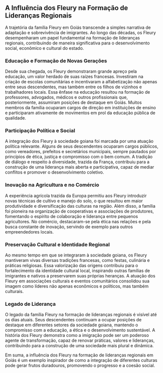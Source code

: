 ## A Influência dos Fleury na Formação de Lideranças Regionais

A trajetória da família Fleury em Goiás transcende a simples narrativa de adaptação e sobrevivência de imigrantes. Ao longo das décadas, os Fleury desempenharam um papel fundamental na formação de lideranças regionais, contribuindo de maneira significativa para o desenvolvimento social, econômico e cultural do estado.

### Educação e Formação de Novas Gerações

Desde sua chegada, os Fleury demonstraram grande apreço pela educação, um valor herdado de suas raízes francesas. Investiram na criação de escolas comunitárias e incentivaram a alfabetização não apenas entre seus descendentes, mas também entre os filhos de vizinhos e trabalhadores locais. Essa ênfase na educação resultou na formação de professores, advogados, médicos e outros profissionais que, posteriormente, assumiram posições de destaque em Goiás. Muitos membros da família ocuparam cargos de direção em instituições de ensino e participaram ativamente de movimentos em prol da educação pública de qualidade.

### Participação Política e Social

A integração dos Fleury à sociedade goiana foi marcada por uma atuação política relevante. Alguns de seus descendentes ocuparam cargos públicos, como vereadores, prefeitos e secretários municipais, sempre pautados por princípios de ética, justiça e compromisso com o bem comum. A tradição de diálogo e respeito à diversidade, trazida da França, contribuiu para a construção de uma liderança mais aberta e participativa, capaz de mediar conflitos e promover o desenvolvimento coletivo.

### Inovação na Agricultura e no Comércio

A experiência agrícola trazida da Europa permitiu aos Fleury introduzir novas técnicas de cultivo e manejo do solo, o que resultou em maior produtividade e diversificação das culturas na região. Além disso, a família foi pioneira na organização de cooperativas e associações de produtores, fomentando o espírito de colaboração e liderança entre pequenos agricultores. No comércio, destacaram-se pela ética nas relações e pela busca constante de inovação, servindo de exemplo para outros empreendedores locais.

### Preservação Cultural e Identidade Regional

Ao mesmo tempo em que se integraram à sociedade goiana, os Fleury mantiveram vivas diversas tradições francesas, como festas, culinária e práticas religiosas. Essa valorização das origens contribuiu para o fortalecimento da identidade cultural local, inspirando outras famílias de imigrantes e nativos a preservarem suas próprias heranças. A atuação dos Fleury em associações culturais e eventos comunitários consolidou sua imagem como líderes não apenas econômicos e políticos, mas também culturais.

### Legado de Liderança

O legado da família Fleury na formação de lideranças regionais é visível até os dias atuais. Seus descendentes continuam a ocupar posições de destaque em diferentes setores da sociedade goiana, mantendo o compromisso com a educação, a ética e o desenvolvimento sustentável. A história dos Fleury demonstra como a imigração pode ser um poderoso agente de transformação, capaz de renovar práticas, valores e lideranças, contribuindo para a construção de uma sociedade mais plural e dinâmica.

Em suma, a influência dos Fleury na formação de lideranças regionais em Goiás é um exemplo inspirador de como a integração de diferentes culturas pode gerar frutos duradouros, promovendo o progresso e a coesão social.
